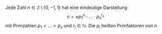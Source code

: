 
Jede Zahl $n\in \mathbb Z\setminus\{0, -1, 1\}$ hat eine eindeutige Darstellung
$$n = \pm p_1^{r_1} \cdot ... \cdot p_s^{r_s}$$
mit Primzahlen $p_1 < ... < p_s$ und $r_i \in \mathbb N$. Die $p_i$ heißen Primfaktoren von $n$
